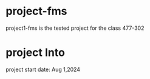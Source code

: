 # project-fms
project1-fms is the tested project for the class 477-302

# project Into
project start date: Aug 1,2024
